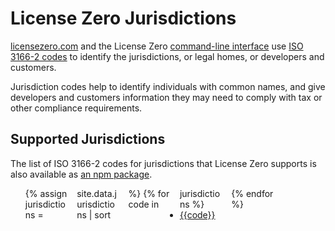 # License Zero Jurisdictions

[licensezero.com](https://licensezero.com) and the License Zero [command-line interface](https://guide.licensezero.com/#command-line-interface) use [ISO 3166-2 codes](https://en.wikipedia.org/wiki/ISO_3166-2) to identify the jurisdictions, or legal homes, or developers and customers.

Jurisdiction codes help to identify individuals with common names, and give developers and customers information they may need to comply with tax or other compliance requirements.

## Supported Jurisdictions

The list of ISO 3166-2 codes for jurisdictions that License Zero supports is also available as [an npm package](https://www.npmjs.com/package/licensezero-jurisdictions).

<ul style="columns: 6;">
{% assign jurisdictions = site.data.jurisdictions | sort %}
{% for code in jurisdictions %}
<li><a href="https://www.iso.org/obp/ui/#iso:code:3166:{{ code | slice: 0, 2 }}">{{code}}</a></li>
{% endfor %}
</ul>
